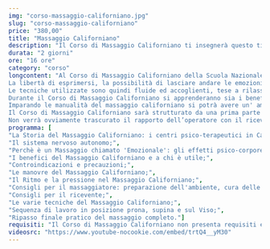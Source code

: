 ```yaml
---
img: "corso-massaggio-californiano.jpg"
slug: "corso-massaggio-californiano"
price: "380,00"
title: "Massaggio Californiano"
description: "Il Corso di Massaggio Californiano ti insegnerà questo tipo di tecnica nata in America vicino S. Francisco dove un gruppo di psicoanalisti, negli anni ’70, mise a punto una serie di tecniche e manovre che avevano come primo obiettivo quello di liberare le emozioni ingabbiate nel corpo. La libertà di esprimersi e la possibilità di lasciare andare le emozioni erano i primi risultati che questo gruppo di psicoanalisti volevano raggiungere."
durata: "2 giorni"
ore: "16 ore"
category: "corso"
longcontent: "Al Corso di Massaggio Californiano della Scuola Nazionale di Massaggio Tao® viene insegnato un tipo di tecnica nata in America vicino S. Francisco dove un gruppo di psicoanalisti, negli anni ’70, mise a punto una serie di tecniche e manovre che avevano come primo obiettivo quello di liberare le emozioni ingabbiate nel corpo.
La libertà di esprimersi, la possibilità di lasciare andare le emozioni, era il primo risultato che questo gruppo di psicoanalisti voleva raggiungere. Infatti spesso al massaggio erano associate terapie di gruppo che ponevano l’accento sulla possibilità di fare uscire la vera essenza di sé da troppo tempo messa a tacere. I primi anni ‘70 sappiamo che rappresentarono un momento di cambiamento e di liberazione in tutto il mondo. È un momento in cui i vecchi schemi, le antiche rigidità emozionali e mentali vengono abbandonate; è in questo clima di evoluzione che si sviluppa il massaggio californiano.
Le tecniche utilizzate sono quindi fluide ed accoglienti, tese a rilassare e a dare quell’ input necessario al ricevente di lasciarsi andare, di potersi abbandonare felice nell’essenza di sé stesso. Il Corso della Scuola Tao prevede l’insegnamento di tutte queste manualità che andranno ad interessare tutto il corpo, donando una sensazione meravigliosa di benessere fisico e mentale.
Durante il Corso di Massaggio Californiano si apprenderanno sia i benefici che le controindicazioni del massaggio. Infatti i benefici di questo tipo di trattamento sono molteplici: allevia le tensioni muscolari, aiuta la corretta circolazione linfatica e sanguigna, modella e tonifica il corpo oltre a donare una sensazione di benessere e di appagamento sia mentale che emozionale. Il massaggio californiano si è diffuso in tutto il mondo e le richieste in tutti i centri che si occupano di benessere sono moltissime.
Imparando le manualità del massaggio californiano si potrà avere un' ampia piattaforma dalla quale partire per poi, volendo, poter proseguire nell’apprendimento di altre tecniche di massaggio e potersi quindi specializzare ancora di più nell’arte del massaggio.
Il Corso di Massaggio Californiano sarà strutturato da una prima parte teorica seguita da un’ ampia parte pratica dove verranno apprese tutte le manualità necessarie per effettuare un ottimo ed efficace massaggio che renderà l’ allievo in grado, fin da subito, di poter effettuare un trattamento completo.
Non verrà ovviamente trascurato il rapporto dell’operatore con il ricevente che, data la delicatezza del tipo di massaggio, risulta essere fondamentale."
programma: [
"La Storia del Massaggio Californiano: i centri psico-terapeutici in California;",
"Il sistema nervoso autonomo;",
"Perchè è un Massaggio chiamato 'Emozionale': gli effetti psico-corporei;",
"I benefici del Massaggio Californiano e a chi è utile;",
"Controindicazioni e precauzioni;",
"Le manovre del Massaggio Californiano;",
"Il Ritmo e la pressione nel Massaggio Californiano;",
"Consigli per il massaggiatore: preparazione dell'ambiente, cura delle mani e abbigliamento;",
"Consigli per il ricevente;",
"Le varie tecniche del Massaggio Californiano;",
"Sequenza di lavoro in posizione prona, supina e sul Viso;",
"Ripasso finale pratico del massaggio completo."]
requisiti: "Il Corso di Massaggio Californiano non presenta requisiti ed è un corso aperto a tutti."
videosrc: "https://www.youtube-nocookie.com/embed/trtQ4__yM30"
---
```

